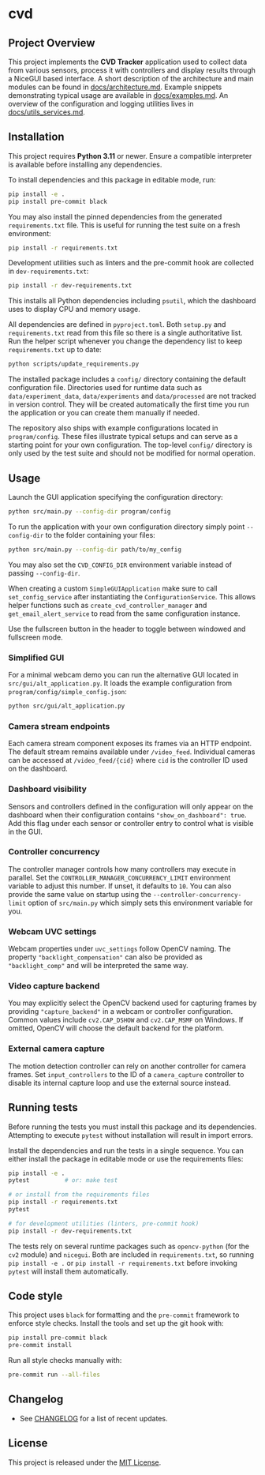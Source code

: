 # cvd

## Project Overview

This project implements the **CVD Tracker** application used to collect
data from various sensors, process it with controllers and display results
through a NiceGUI based interface.  A short description of the architecture
and main modules can be found in [docs/architecture.md](docs/architecture.md).
Example snippets demonstrating typical usage are available in
[docs/examples.md](docs/examples.md).
An overview of the configuration and logging utilities lives in
[docs/utils_services.md](docs/utils_services.md).

## Installation

This project requires **Python 3.11** or newer. Ensure a compatible
interpreter is available before installing any dependencies.

To install dependencies and this package in editable mode, run:

```bash
pip install -e .
pip install pre-commit black
```

You may also install the pinned dependencies from the generated
`requirements.txt` file. This is useful for running the test suite on a
fresh environment:

```bash
pip install -r requirements.txt
```

Development utilities such as linters and the pre-commit hook are collected in
`dev-requirements.txt`:

```bash
pip install -r dev-requirements.txt
```

This installs all Python dependencies including `psutil`, which the dashboard
uses to display CPU and memory usage.

All dependencies are defined in `pyproject.toml`. Both `setup.py` and
`requirements.txt` read from this file so there is a single authoritative list.
Run the helper script whenever you change the dependency list to keep
`requirements.txt` up to date:

```bash
python scripts/update_requirements.py
```


The installed package includes a `config/` directory containing the default
configuration file. Directories used for runtime data such as
`data/experiment_data`, `data/experiments` and `data/processed` are not
tracked in version control. They will be created automatically the first time
you run the application or you can create them manually if needed.

The repository also ships with example configurations located in
`program/config`.  These files illustrate typical setups and can serve as a
starting point for your own configuration.  The top-level `config/` directory is
only used by the test suite and should not be modified for normal operation.

## Usage

Launch the GUI application specifying the configuration directory:

```bash
python src/main.py --config-dir program/config
```

To run the application with your own configuration directory simply point
`--config-dir` to the folder containing your files:

```bash
python src/main.py --config-dir path/to/my_config
```

You may also set the ``CVD_CONFIG_DIR`` environment variable instead of passing
``--config-dir``.

When creating a custom ``SimpleGUIApplication`` make sure to call
``set_config_service`` after instantiating the
``ConfigurationService``. This allows helper functions such as
``create_cvd_controller_manager`` and ``get_email_alert_service`` to read from
the same configuration instance.

Use the fullscreen button in the header to toggle between windowed and fullscreen mode.

### Simplified GUI

For a minimal webcam demo you can run the alternative GUI located in
``src/gui/alt_application.py``. It loads the example configuration from
``program/config/simple_config.json``:

```bash
python src/gui/alt_application.py
```

### Camera stream endpoints

Each camera stream component exposes its frames via an HTTP endpoint.  The
default stream remains available under ``/video_feed``.  Individual cameras can
be accessed at ``/video_feed/{cid}`` where ``cid`` is the controller ID used on
the dashboard.

### Dashboard visibility

Sensors and controllers defined in the configuration will only appear on the
dashboard when their configuration contains ``"show_on_dashboard": true``.
Add this flag under each sensor or controller entry to control what is visible
in the GUI.

### Controller concurrency

The controller manager controls how many controllers may execute in parallel.
Set the ``CONTROLLER_MANAGER_CONCURRENCY_LIMIT`` environment variable to adjust
this number. If unset, it defaults to ``10``. You can also provide the same
value on startup using the ``--controller-concurrency-limit`` option of
``src/main.py`` which simply sets this environment variable for you.

### Webcam UVC settings

Webcam properties under ``uvc_settings`` follow OpenCV naming. The property
``"backlight_compensation"`` can also be provided as ``"backlight_comp"`` and
will be interpreted the same way.

### Video capture backend

You may explicitly select the OpenCV backend used for capturing frames by
providing ``"capture_backend"`` in a webcam or controller configuration. Common
values include ``cv2.CAP_DSHOW`` and ``cv2.CAP_MSMF`` on Windows. If omitted,
OpenCV will choose the default backend for the platform.

### External camera capture

The motion detection controller can rely on another controller for camera frames.
Set ``input_controllers`` to the ID of a ``camera_capture`` controller to disable
its internal capture loop and use the external source instead.


## Running tests

Before running the tests you must install this package and its dependencies.
Attempting to execute `pytest` without installation will result in import
errors.

Install the dependencies and run the tests in a single sequence. You can
either install the package in editable mode or use the requirements files:

```bash
pip install -e .
pytest          # or: make test

# or install from the requirements files
pip install -r requirements.txt
pytest

# for development utilities (linters, pre-commit hook)
pip install -r dev-requirements.txt

```

The tests rely on several runtime packages such as `opencv-python` (for the
`cv2` module) and `nicegui`. Both are included in `requirements.txt`, so running
``pip install -e .`` or ``pip install -r requirements.txt`` before invoking
`pytest` will install them automatically.

## Code style

This project uses `black` for formatting and the `pre-commit` framework to
enforce style checks. Install the tools and set up the git hook with:

```bash
pip install pre-commit black
pre-commit install
```

Run all style checks manually with:

```bash
pre-commit run --all-files
```

## Changelog

- See [CHANGELOG](CHANGELOG.md) for a list of recent updates.

## License

This project is released under the [MIT License](LICENSE).
